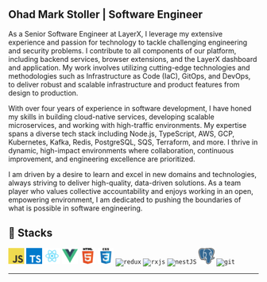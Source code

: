 
## Ohad Mark Stoller | <strong>Software Engineer</strong>
As a Senior Software Engineer at LayerX, I leverage my extensive experience and passion for technology to tackle challenging engineering and security problems. I contribute to all components of our platform, including backend services, browser extensions, and the LayerX dashboard and application. My work involves utilizing cutting-edge technologies and methodologies such as Infrastructure as Code (IaC), GitOps, and DevOps, to deliver robust and scalable infrastructure and product features from design to production.

With over four years of experience in software development, I have honed my skills in building cloud-native services, developing scalable microservices, and working with high-traffic environments. My expertise spans a diverse tech stack including Node.js, TypeScript, AWS, GCP, Kubernetes, Kafka, Redis, PostgreSQL, SQS, Terraform, and more. I thrive in dynamic, high-impact environments where collaboration, continuous improvement, and engineering excellence are prioritized.

I am driven by a desire to learn and excel in new domains and technologies, always striving to deliver high-quality, data-driven solutions. As a team player who values collective accountability and enjoys working in an open, empowering environment, I am dedicated to pushing the boundaries of what is possible in software engineering.


## 🚀 Stacks

<code><img height="32" src="https://raw.githubusercontent.com/github/explore/80688e429a7d4ef2fca1e82350fe8e3517d3494d/topics/javascript/javascript.png" alt="Javascript"/></code>
<code><img height="32" src="https://raw.githubusercontent.com/github/explore/80688e429a7d4ef2fca1e82350fe8e3517d3494d/topics/typescript/typescript.png" alt="Typescript"/></code>
<code><img height="32" src="https://raw.githubusercontent.com/github/explore/80688e429a7d4ef2fca1e82350fe8e3517d3494d/topics/react/react.png" alt="React"/></code>
<code><img height="32" src="https://raw.githubusercontent.com/github/explore/80688e429a7d4ef2fca1e82350fe8e3517d3494d/topics/vue/vue.png" alt="vue"/></code>
<code><img height="32" src="https://raw.githubusercontent.com/github/explore/80688e429a7d4ef2fca1e82350fe8e3517d3494d/topics/html/html.png" alt="HTML5"/></code>
<code><img height="32" src="https://raw.githubusercontent.com/github/explore/80688e429a7d4ef2fca1e82350fe8e3517d3494d/topics/css/css.png" alt="CSS"/></code>
<code><img height="32" src="https://seeklogo.com/images/R/redux-logo-9CA6836C12-seeklogo.com.png" alt="redux"/></code>
<code><img height="32" src="https://seeklogo.com/images/R/rxjs-logo-DD3DF87EEF-seeklogo.com.png" alt="rxjs"/></code>
<code><img height="32" src="https://seeklogo.com/images/N/nestjs-logo-09342F76C0-seeklogo.com.png" alt="nestJS"/></code>
<code><img height="32" src="https://raw.githubusercontent.com/github/explore/80688e429a7d4ef2fca1e82350fe8e3517d3494d/topics/postgresql/postgresql.png" alt="PostegreSQL"/></code>
<code><img height="32" src="https://git-scm.com/images/logos/downloads/Git-Icon-1788C.png" alt="git"/></code>

---



